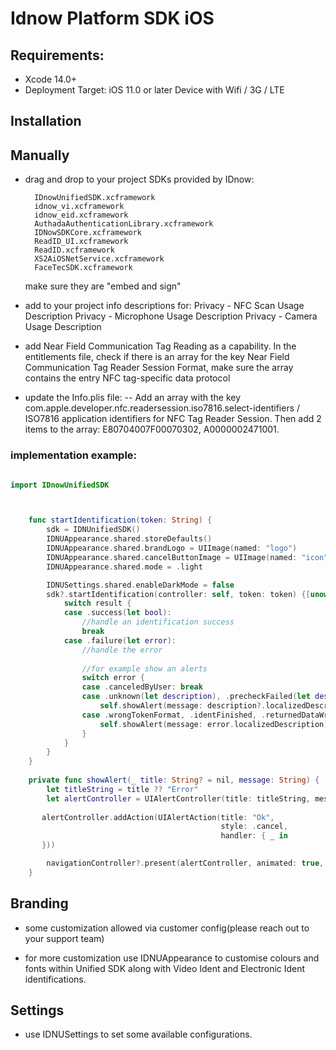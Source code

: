 # Idnow Platform SDK iOS


## Requirements:
- Xcode 14.0+
- Deployment Target: iOS 11.0 or later Device with Wifi / 3G / LTE




## Installation



## Manually

- drag and drop to your project SDKs provided by IDnow:

        IDnowUnifiedSDK.xcframework
        idnow_vi.xcframework
        idnow_eid.xcframework 
        AuthadaAuthenticationLibrary.xcframework
        IDNowSDKCore.xcframework 
        ReadID_UI.xcframework
        ReadID.xcframework
        XS2AiOSNetService.xcframework
        FaceTecSDK.xcframework

    make sure they are "embed and sign"


- add to your project info descriptions for:
    Privacy - NFC Scan Usage Description 
    Privacy - Microphone Usage Description
    Privacy - Camera Usage Description


- add Near Field Communication Tag Reading as a capability. In the entitlements file, check if there is an array for the key Near Field Communication Tag Reader Session Format, make sure the array contains the entry NFC tag-specific data protocol

- update the Info.plis file: -- Add an array with the key com.apple.developer.nfc.readersession.iso7816.select-identifiers / ISO7816 application identifiers for NFC Tag Reader Session. Then add 2 items to the array: E80704007F00070302, A0000002471001. 


### implementation example:

```swift

import IDnowUnifiedSDK



    func startIdentification(token: String) {
        sdk = IDNUnifiedSDK()
        IDNUAppearance.shared.storeDefaults()
        IDNUAppearance.shared.brandLogo = UIImage(named: "logo")
        IDNUAppearance.shared.cancelButtonImage = UIImage(named: "icon")
        IDNUAppearance.shared.mode = .light

        IDNUSettings.shared.enableDarkMode = false
        sdk?.startIdentification(controller: self, token: token) {[unowned self] result in
            switch result {
            case .success(let bool):
                //handle an identification success
                break
            case .failure(let error):
                //handle the error
                
                //for example show an alerts
                switch error {
                case .canceledByUser: break
                case .unknown(let description), .precheckFailed(let description):
                    self.showAlert(message: description?.localizedDescription ?? error.localizedDescription)
                case .wrongTokenFormat, .identFinished, .returnedDataWrongFormat:
                    self.showAlert(message: error.localizedDescription)
                }
            }
        }
    }
    
    private func showAlert(_ title: String? = nil, message: String) {
        let titleString = title ?? "Error"
        let alertController = UIAlertController(title: titleString, message: message, preferredStyle: .alert)
       
       alertController.addAction(UIAlertAction(title: "Ok",
                                               style: .cancel,
                                               handler: { _ in
       }))

        navigationController?.present(alertController, animated: true, completion: nil)
    }
```



## Branding

- some customization allowed via customer config(please reach out to your support team)

- for more customization use IDNUAppearance to customise colours and fonts within Unified SDK along with Video Ident and Electronic Ident identifications.



## Settings

- use IDNUSettings to set some available configurations.
